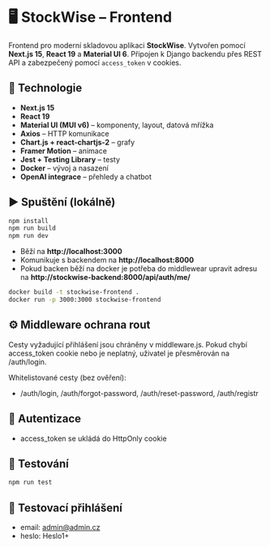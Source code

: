 # 🖥️ StockWise – Frontend

Frontend pro moderní skladovou aplikaci **StockWise**. Vytvořen pomocí **Next.js 15**, **React 19** a **Material UI 6**. Připojen k Django backendu přes REST API a zabezpečený pomocí `access_token` v cookies.

## 🚀 Technologie

- **Next.js 15**
- **React 19**
- **Material UI (MUI v6)** – komponenty, layout, datová mřížka
- **Axios** – HTTP komunikace
- **Chart.js + react-chartjs-2** – grafy
- **Framer Motion** – animace
- **Jest + Testing Library** – testy
- **Docker** – vývoj a nasazení
- **OpenAI integrace** – přehledy a chatbot

## ▶️ Spuštění (lokálně)

```bash
npm install
npm run build
npm run dev
```

- Běží na **http://localhost:3000**
- Komunikuje s backendem na **http://localhost:8000**
- Pokud backen běží na docker je potřeba do middlewear upravit adresu na **http://stockwise-backend:8000/api/auth/me/**

```bash
docker build -t stockwise-frontend .
docker run -p 3000:3000 stockwise-frontend
```

## ⚙️ Middleware ochrana rout

Cesty vyžadující přihlášení jsou chráněny v middleware.js. Pokud chybí access_token cookie nebo je neplatný, uživatel je přesměrován na /auth/login.

Whitelistované cesty (bez ověření):

- /auth/login, /auth/forgot-password, /auth/reset-password, /auth/registr

## 🔐 Autentizace

- access_token se ukládá do HttpOnly cookie

## 🧪 Testování

```bash
npm run test
```

## 🧪 Testovací přihlášení
- email: admin@admin.cz
- heslo: Heslo1+
